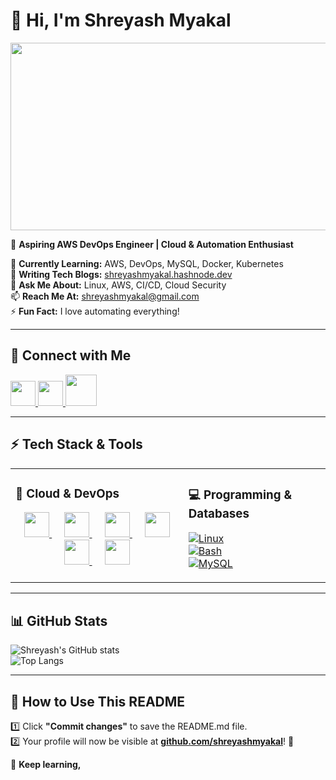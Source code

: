 # 👋 Hi, I'm Shreyash Myakal  
<img src="https://gifdb.com/images/high/anime-couple-kimi-ni-todoke-walking-rhkaxcy9tojdmcsl.gif" width="680" height="300"/>  

🚀 **Aspiring AWS DevOps Engineer | Cloud & Automation Enthusiast**  

🌱 **Currently Learning:** AWS, DevOps, MySQL, Docker, Kubernetes  
📝 **Writing Tech Blogs:** [shreyashmyakal.hashnode.dev](https://shreyashmyakal.hashnode.dev/)  
💬 **Ask Me About:** Linux, AWS, CI/CD, Cloud Security  
📫 **Reach Me At:** shreyashmyakal@gmail.com  
⚡ **Fun Fact:** I love automating everything!  

---
## 🔗 **Connect with Me**   

<a href="https://github.com/shreyashmyakal">
    <img src="https://upload.wikimedia.org/wikipedia/commons/thumb/a/ae/Github-desktop-logo-symbol.svg/2048px-Github-desktop-logo-symbol.svg.png" width="40" height="40"/>
</a>  
<a href="https://shreyashmyakal.hashnode.dev/">
    <img src="https://encrypted-tbn0.gstatic.com/images?q=tbn:ANd9GcQcvAnVJmM4Udt7d7aPttkr7CCgjzQMrkpR6w&s" width="40" height="40"/>
</a>  
<a href="https://www.linkedin.com/in/shreyash-myakal-2aa801219/">
    <img src="https://static.vecteezy.com/system/resources/previews/018/930/480/non_2x/linkedin-logo-linkedin-icon-transparent-free-png.png" width="50" height="50"/>
</a>  

---

## ⚡ **Tech Stack & Tools**  

<table>
<tr>
<td valign="top">

### 🚀 **Cloud & DevOps**  
<p align="center">
    <a href="https://aws.amazon.com/" style="margin: 10px;">
        <img src="https://encrypted-tbn0.gstatic.com/images?q=tbn:ANd9GcRzVGLJU6LUvqnAcq7ZZRLxkQzdQ_FXb4f0XQ&s" width="40" height="40"/>
    </a> 
    <a href="https://www.docker.com/" style="margin: 10px;">
        <img src="https://encrypted-tbn0.gstatic.com/images?q=tbn:ANd9GcRSRu2NRWTCLZU5QnyaVf7hBgfiTdwYuU2D9Q&s" width="40" height="40"/>
    </a> 
    <a href="https://kubernetes.io/" style="margin: 10px;">
        <img src="https://encrypted-tbn0.gstatic.com/images?q=tbn:ANd9GcT5mrjvrELVUrAl8sk0A609wlO1G6nQIYOreg&s" width="40" height="40"/>
    </a> 
    <a href="https://www.terraform.io/" style="margin: 10px;">
        <img src="https://cdn.iconscout.com/icon/premium/png-256-thumb/terraform-11797001-9632800.png?f=webp&w=256" width="40" height="40"/>
    </a> 
    <a href="https://www.ansible.com/" style="margin: 10px;">
        <img src="https://icon2.cleanpng.com/20180928/cfx/kisspng-logo-brand-product-design-ansible-font-all-city-cloud-nodes-now-run-openstack-mitaka-ci-5baeb50ccee361.0345824515381762688474.jpg" width="40" height="40"/>
    </a> 
    <a href="https://www.jenkins.io/" style="margin: 10px;">
        <img src="https://w7.pngwing.com/pngs/151/360/png-transparent-jenkins-continuous-integration-computer-servers-software-deployment-software-build-others-plugin-dublin-human-behavior.png" width="40" height="40"/>
    </a> 
</p>
</td>
<td valign="top">

### 💻 **Programming & Databases**  
[![Linux](https://img.shields.io/badge/-Linux-FCC624?style=for-the-badge&logo=linux&logoColor=black)](https://www.linux.org/)  
[![Bash](https://img.shields.io/badge/-Bash-4EAA25?style=for-the-badge&logo=gnu-bash&logoColor=white)](https://www.gnu.org/software/bash/)  
[![MySQL](https://img.shields.io/badge/-MySQL-4479A1?style=for-the-badge&logo=mysql&logoColor=white)](https://www.mysql.com/)  

</td>
</tr>
</table>

---

## 📊 **GitHub Stats**  
![Shreyash's GitHub stats](https://github-readme-stats.vercel.app/api?username=shreyashmyakal&show_icons=true&theme=radical)  
![Top Langs](https://github-readme-stats.vercel.app/api/top-langs/?username=shreyashmyakal&layout=compact&theme=radical)  

---

## 🎯 **How to Use This README**  
1️⃣ Click **"Commit changes"** to save the README.md file.  
2️⃣ Your profile will now be visible at **[github.com/shreyashmyakal](https://github.com/shreyashmyakal)**! 🎉  

🚀 **Keep learning,**
